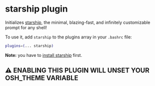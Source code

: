 # starship plugin

Initializes [starship](https://github.com/starship/starship), the minimal, blazing-fast, and infinitely customizable prompt for any shell!

To use it, add `starship` to the plugins array in your `.bashrc` file:

```bash
plugins=(... starship)
```

**Note:** you have to [install starship](https://github.com/starship/starship?tab=readme-ov-file#step-1-install-starship) first.

## ⚠️ ENABLING THIS PLUGIN WILL UNSET YOUR OSH_THEME VARIABLE
